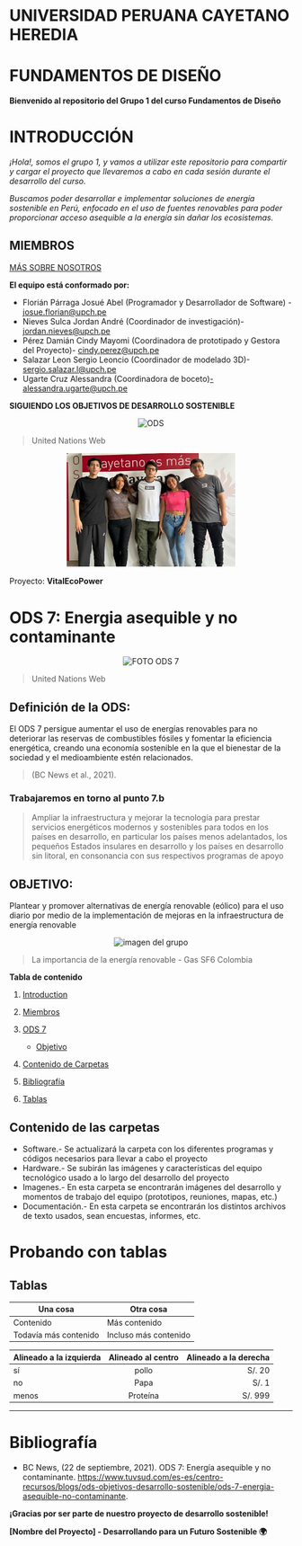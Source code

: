 # **UNIVERSIDAD PERUANA CAYETANO HEREDIA**
# **FUNDAMENTOS DE DISEÑO**

**Bienvenido al repositorio del Grupo 1 del curso Fundamentos de Diseño**
# **INTRODUCCIÓN**
*¡Hola!, somos el grupo 1, y vamos a utilizar este repositorio para compartir y cargar el proyecto que llevaremos a cabo en cada sesión durante el desarrollo del curso.*

*Buscamos poder desarrollar e implementar soluciones de energía sostenible en Perú, enfocado en el uso de fuentes renovables para poder proporcionar acceso asequible a la energía sin dañar los ecosistemas.*

## **MIEMBROS**
[MÁS SOBRE NOSOTROS](https://github.com/Jordan300105/FUNDAMENTOS-DE-DISE-O/blob/main/Fundamentos%20de%20Diseño/Entregables/Sobre_nosotros.md)

**El equipo está conformado por:**
- Florián Párraga Josué Abel (Programador y Desarrollador de Software) - josue.florian@upch.pe
- Nieves Sulca Jordan André (Coordinador de investigación)- jordan.nieves@upch.pe
- Pérez Damián Cindy Mayomi (Coordinadora de prototipado y Gestora del Proyecto)- cindy.perez@upch.pe
- Salazar Leon Sergio Leoncio (Coordinador de modelado 3D)- sergio.salazar.l@upch.pe
- Ugarte Cruz Alessandra (Coordinadora de boceto)-alessandra.ugarte@upch.pe

**SIGUIENDO LOS OBJETIVOS DE DESARROLLO SOSTENIBLE**

<p align = "center">
  <img src="https://www.cepal.org/sites/default/files/styles/content_big/public/static/images/e_2018_ods_poster_with_un_emblem_es.png?itok=bWJ8gErt" alt="ODS" width="300px" />
</p>

>United Nations Web

<p align= "center">
  <img src="https://github.com/Jordan300105/FUNDAMENTOS-DE-DISE-O/blob/main/Imagenes/485415e1-da12-4e20-a0d1-b93ac3ab2097.jpg" alt="Grupo trabajando" width="300px" />
</p>


Proyecto: **VitalEcoPower**

# **ODS 7: Energia asequible y no contaminante**
<p align="center">
  <img src="https://upload.wikimedia.org/wikipedia/commons/c/ca/Sustainable_Development_Goal-es-11.jpg" alt="FOTO ODS 7" width="300px" />
</p>

>United Nations Web

## **Definición de la ODS:** 
El ODS 7 persigue aumentar el uso de energías renovables para no deteriorar las reservas de combustibles fósiles y fomentar la eficiencia energética, creando una economía sostenible en la que el bienestar de la sociedad y el medioambiente estén relacionados. 
>(BC News et al., 2021).


### Trabajaremos en torno al punto 7.b
>Ampliar la infraestructura y mejorar la tecnología para prestar servicios energéticos modernos y sostenibles para todos en los países en desarrollo, en particular los países menos adelantados, los pequeños Estados insulares en desarrollo y los países en desarrollo sin litoral, en consonancia con sus respectivos programas de apoyo
## **OBJETIVO:**
Plantear y promover alternativas de energía renovable (eólico) para el uso diario por medio de la implementación de mejoras en la infraestructura de energía renovable 
                



<p align= "center">
  <img src="https://sf6colombia.com/wp-content/uploads/2023/05/La-importancia-de-la-energia-renovable-en-la-lucha-contra-el-cambio-climatico.jpg" alt="imagen del grupo" width="300px"/>
</p>


>La importancia de la energía renovable - Gas SF6 Colombia

**Tabla de contenido**
1. [Introduction](#INTRODUCCIÓN)
3. [Miembros](#MIEMBROS)
4. [ODS 7](#ods-7-energia-asequible-y-no-contaminante)
   - [Objetivo](#objetivo)

5. [Contenido de Carpetas](#contenido-de-las-carpetas)
6. [Bibliografía](#bibliografía)
7. [Tablas](#probando-con-tablas)

## **Contenido de las carpetas**

- Software.- Se actualizará la carpeta con los diferentes programas y códigos necesarios para llevar a cabo el proyecto
- Hardware.- Se subirán las imágenes y características del equipo tecnológico usado a lo largo del desarrollo del proyecto
- Imagenes.- En esta carpeta se encontrarán imágenes del desarrollo y momentos de trabajo del equipo (prototipos, reuniones, mapas, etc.)
- Documentación.- En esta carpeta se encontrarán los distintos archivos de texto usados, sean encuestas, informes, etc.



#  **Probando con tablas**
## **Tablas**
                    
Una cosa  | Otra cosa
------------- | -------------
Contenido | Más contenido
Todavía más contenido  | Incluso más contenido


| Alineado a la izquierda  | Alineado al centro  | Alineado a la derecha |
| :------------ |:---------------:| -----:|
| sí      | pollo | S/. 20 |
| no  | Papa        |   S/. 1 |
| menos | Proteína       |    S/. 999 |
                
----
# **Bibliografía**
  - BC News, (22 de septiembre, 2021). ODS 7: Energía asequible y no contaminante. https://www.tuvsud.com/es-es/centro-recursos/blogs/ods-objetivos-desarrollo-sostenible/ods-7-energia-asequible-no-contaminante.



**¡Gracias por ser parte de nuestro proyecto de desarrollo sostenible!**

**[Nombre del Proyecto] - Desarrollando para un Futuro Sostenible 🌍**


